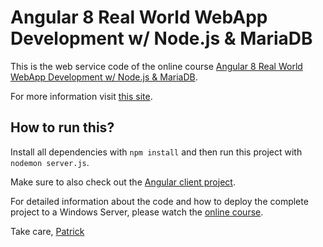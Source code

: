 # Angular 8 Real World WebApp Development w/ Node.js & MariaDB

This is the web service code of the online course [Angular 8 Real World WebApp Development w/ Node.js & MariaDB](https://www.udemy.com/course/angular-real-world-webapp-development-w-nodejs-mariadb/?referralCode=36F1E760976712BD7B5B).

For more information visit [this site](https://www.udemy.com/course/angular-real-world-webapp-development-w-nodejs-mariadb/?referralCode=36F1E760976712BD7B5B).

## How to run this?

Install all dependencies with `npm install` and then run this project with `nodemon server.js`.

Make sure to also check out the [Angular client project](https://github.com/patrickgod/ng-blog).

For detailed information about the code and how to deploy the complete project to a Windows Server, please watch the [online course](https://www.udemy.com/course/angular-real-world-webapp-development-w-nodejs-mariadb/?referralCode=36F1E760976712BD7B5B).

Take care,
[Patrick](https://patrickgod.com)



